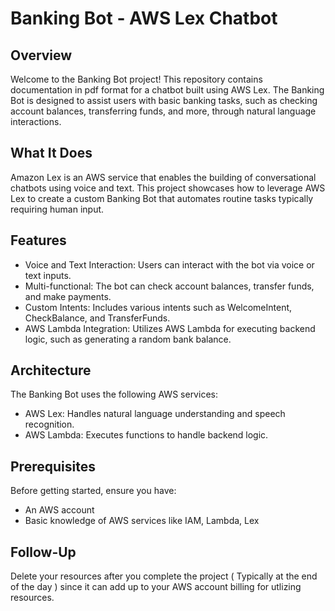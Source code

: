 # Banking Bot - AWS Lex Chatbot

## Overview
Welcome to the Banking Bot project! This repository contains documentation in pdf format for a chatbot built using AWS Lex. The Banking Bot is designed to assist users with basic banking tasks, such as checking account balances, transferring funds, and more, through natural language interactions.

## What It Does
Amazon Lex is an AWS service that enables the building of conversational chatbots using voice and text. This project showcases how to leverage AWS Lex to create a custom Banking Bot that automates routine tasks typically requiring human input.

## Features
- Voice and Text Interaction: Users can interact with the bot via voice or text inputs.
- Multi-functional: The bot can check account balances, transfer funds, and make payments.
- Custom Intents: Includes various intents such as WelcomeIntent, CheckBalance, and TransferFunds.
- AWS Lambda Integration: Utilizes AWS Lambda for executing backend logic, such as generating a random bank balance.

## Architecture
The Banking Bot uses the following AWS services:

- AWS Lex: Handles natural language understanding and speech recognition.
- AWS Lambda: Executes functions to handle backend logic.

## Prerequisites
Before getting started, ensure you have:

- An AWS account
- Basic knowledge of AWS services like IAM, Lambda, Lex

## Follow-Up
Delete your resources after you complete the project ( Typically at the end of the day ) since it can add up to your AWS account billing for utlizing resources. 
